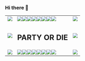 ### Hi there 👋

<!--
**bentondecusin/bentondecusin** is a ✨ _special_ ✨ repository because its `README.md` (this file) appears on your GitHub profile.

Here are some ideas to get you started:

- 🔭 I’m currently working on ...
- 🌱 I’m currently learning ...
- 👯 I’m looking to collaborate on ...
- 🤔 I’m looking for help with ...
- 💬 Ask me about ...
- 📫 How to reach me: ...
- 😄 Pronouns: ...
- ⚡ Fun fact: ...
-->

<table>
          <tbody><tr>
            <td><img src="https://cultofthepartyparrot.com/parrots/hd/parrot.gif"></td>
            <td><img src="https://cultofthepartyparrot.com/parrots/hd/middleparrot.gif"><img src="https://cultofthepartyparrot.com/parrots/hd/middleparrot.gif"><img src="https://cultofthepartyparrot.com/parrots/hd/middleparrot.gif"><img src="https://cultofthepartyparrot.com/parrots/hd/middleparrot.gif"><img src="https://cultofthepartyparrot.com/parrots/hd/middleparrot.gif"><img src="https://cultofthepartyparrot.com/parrots/hd/middleparrot.gif"><img src="https://cultofthepartyparrot.com/parrots/hd/middleparrot.gif"><img src="https://cultofthepartyparrot.com/parrots/hd/middleparrot.gif"></td>
            <td><img src="https://cultofthepartyparrot.com/parrots/hd/reverseparrot.gif"></td>
          </tr>
          <tr>
            <td><img src="https://cultofthepartyparrot.com/parrots/hd/parrot.gif"></td>
            <td><h2>PARTY OR DIE</h2></td>
            <td><img src="https://cultofthepartyparrot.com/parrots/hd/reverseparrot.gif"></td>
          </tr>
          <tr>
            <td><img src="https://cultofthepartyparrot.com/parrots/hd/parrot.gif"></td>
            <td><img src="https://cultofthepartyparrot.com/parrots/hd/middleparrot.gif"><img src="https://cultofthepartyparrot.com/parrots/hd/middleparrot.gif"><img src="https://cultofthepartyparrot.com/parrots/hd/middleparrot.gif"><img src="/parrots/hd/middleparrot.gif"><img src="/parrots/hd/middleparrot.gif"><img src="https://cultofthepartyparrot.com/parrots/hd/middleparrot.gif"><img src="https://cultofthepartyparrot.com/parrots/hd/middleparrot.gif"><img src="https://cultofthepartyparrot.com/parrots/hd/middleparrot.gif"></td>
            <td><img src="https://cultofthepartyparrot.com/parrots/hd/reverseparrot.gif"></td>
          </tr>
        </tbody></table>
